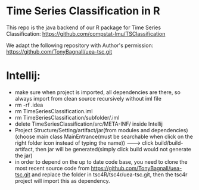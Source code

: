# Time Series Classification in R 
This repo is the java backend of our R package for Time Series Classification: https://github.com/compstat-lmu/TSClassification

We adapt the following repository with Author's permission: https://github.com/TonyBagnall/uea-tsc.git

# Intellij: 
- make sure when project is imported, all dependencies are there, so always import from clean source recursively without iml file
- rm -rf .idea
- rm TimeSeriesClassification.iml
- rm TimeSeriesClassification/subfolder/.iml
- delete TimeSeriesClassification/src/META-INF/  inside Intellij
- Project Structure/Setting/artifact/jar(from modules and dependencies) (choose main class MainEntrance(must be searchable when click on the right folder icon instead of typing the name)) ---> click build/build-artifact, then jar will be generated(simply click build would not generate the jar)
- in order to depend on the up to date code base, you need to clone the most recent source code from https://github.com/TonyBagnall/uea-tsc.git and replace the folder in tsc4R/tsc4r/uea-tsc.git, then the tsc4r project will import this as dependency. 
